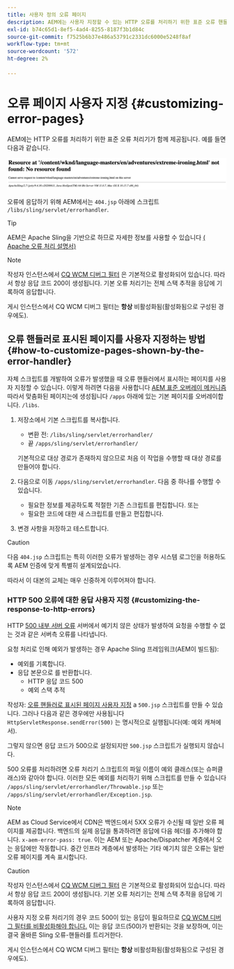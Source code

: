 ```yaml
---
title: 사용자 정의 오류 페이지
description: AEM에는 사용자 지정할 수 있는 HTTP 오류를 처리하기 위한 표준 오류 핸들러가 포함되어 있습니다.
exl-id: b74c65d1-8ef5-4ad4-8255-8187f3b1d84c
source-git-commit: f7525b6b37e486a53791c2331dc6000e5248f8af
workflow-type: tm+mt
source-wordcount: '572'
ht-degree: 2%

---
```


# 오류 페이지 사용자 지정 {#customizing-error-pages}

AEM에는 HTTP 오류를 처리하기 위한 표준 오류 처리기가 함께 제공됩니다. 예를 들면 다음과 같습니다.

![표준 오류 메시지](assets/error-message-standard.png)

오류에 응답하기 위해 AEM에서는 `404.jsp` 아래에 스크립트 `/libs/sling/servlet/errorhandler`.

>[!TIP]
>
>AEM은 Apache Sling을 기반으로 하므로 자세한 정보를 사용할 수 있습니다 [( Apache 오류 처리 설명서)](https://sling.apache.org/documentation/the-sling-engine/errorhandling.html)

>[!NOTE]
>
>작성자 인스턴스에서 [CQ WCM 디버그 필터](/help/implementing/deploying/configuring-osgi.md) 은 기본적으로 활성화되어 있습니다. 따라서 항상 응답 코드 200이 생성됩니다. 기본 오류 처리기는 전체 스택 추적을 응답에 기록하여 응답합니다.
>
>게시 인스턴스에서 CQ WCM 디버그 필터는 **항상** 비활성화됨(활성화됨으로 구성된 경우에도).

## 오류 핸들러로 표시된 페이지를 사용자 지정하는 방법 {#how-to-customize-pages-shown-by-the-error-handler}

자체 스크립트를 개발하여 오류가 발생했을 때 오류 핸들러에서 표시하는 페이지를 사용자 지정할 수 있습니다. 이렇게 하려면 다음을 사용합니다 [AEM 표준 오버레이 메커니즘](/help/implementing/developing/introduction/overlays.md) 따라서 맞춤화된 페이지는에 생성됩니다 `/apps` 아래에 있는 기본 페이지를 오버레이합니다. `/libs`.

1. 저장소에서 기본 스크립트를 복사합니다.

   * 변환 전: `/libs/sling/servlet/errorhandler/`
   * 끝 `/apps/sling/servlet/errorhandler/`

   기본적으로 대상 경로가 존재하지 않으므로 처음 이 작업을 수행할 때 대상 경로를 만들어야 합니다.

1. 다음으로 이동 `/apps/sling/servlet/errorhandler`. 다음 중 하나를 수행할 수 있습니다.

   * 필요한 정보를 제공하도록 적절한 기존 스크립트를 편집합니다. 또는
   * 필요한 코드에 대한 새 스크립트를 만들고 편집합니다.

1. 변경 사항을 저장하고 테스트합니다.

>[!CAUTION]
>
>다음 `404.jsp` 스크립트는 특히 이러한 오류가 발생하는 경우 시스템 로그인을 허용하도록 AEM 인증에 맞게 특별히 설계되었습니다.
>
>따라서 이 대본의 교체는 매우 신중하게 이루어져야 합니다.

### HTTP 500 오류에 대한 응답 사용자 지정 {#customizing-the-response-to-http-errors}

HTTP [500 내부 서버 오류](https://www.w3.org/Protocols/rfc2616/rfc2616-sec10.html) 서버에서 예기치 않은 상태가 발생하여 요청을 수행할 수 없는 것과 같은 서버측 오류를 나타냅니다.

요청 처리로 인해 예외가 발생하는 경우 Apache Sling 프레임워크(AEM이 빌드됨):

* 예외를 기록합니다.
* 응답 본문으로 를 반환합니다.
   * HTTP 응답 코드 500
   * 예외 스택 추적

작성자: [오류 핸들러로 표시된 페이지 사용자 지정](#how-to-customize-pages-shown-by-the-error-handler) a `500.jsp` 스크립트를 만들 수 있습니다. 그러나 다음과 같은 경우에만 사용됩니다 `HttpServletResponse.sendError(500)` 는 명시적으로 실행됩니다(예: 예외 캐쳐에서).

그렇지 않으면 응답 코드가 500으로 설정되지만 `500.jsp` 스크립트가 실행되지 않습니다.

500 오류를 처리하려면 오류 처리기 스크립트의 파일 이름이 예외 클래스(또는 슈퍼클래스)와 같아야 합니다. 이러한 모든 예외를 처리하기 위해 스크립트를 만들 수 있습니다 `/apps/sling/servlet/errorhandler/Throwable.jsp` 또는 `/apps/sling/servlet/errorhandler/Exception.jsp`.

>[!NOTE]
>
>AEM as Cloud Service에서 CDN은 백엔드에서 5XX 오류가 수신될 때 일반 오류 페이지를 제공합니다. 백엔드의 실제 응답을 통과하려면 응답에 다음 헤더를 추가해야 합니다. `x-aem-error-pass: true`.
>이는 AEM 또는 Apache/Dispatcher 계층에서 오는 응답에만 작동합니다. 중간 인프라 계층에서 발생하는 기타 예기치 않은 오류는 일반 오류 페이지를 계속 표시합니다.

>[!CAUTION]
>
>작성자 인스턴스에서 [CQ WCM 디버그 필터](/help/implementing/deploying/configuring-osgi.md) 은 기본적으로 활성화되어 있습니다. 따라서 항상 응답 코드 200이 생성됩니다. 기본 오류 처리기는 전체 스택 추적을 응답에 기록하여 응답합니다.
>
>사용자 지정 오류 처리기의 경우 코드 500이 있는 응답이 필요하므로 [CQ WCM 디버그 필터를 비활성화해야 합니다.](/help/implementing/deploying/configuring-osgi.md) 이는 응답 코드(500)가 반환되는 것을 보장하며, 이는 결국 올바른 Sling 오류-핸들러를 트리거한다.
>
>게시 인스턴스에서 CQ WCM 디버그 필터는 **항상** 비활성화됨(활성화됨으로 구성된 경우에도).
